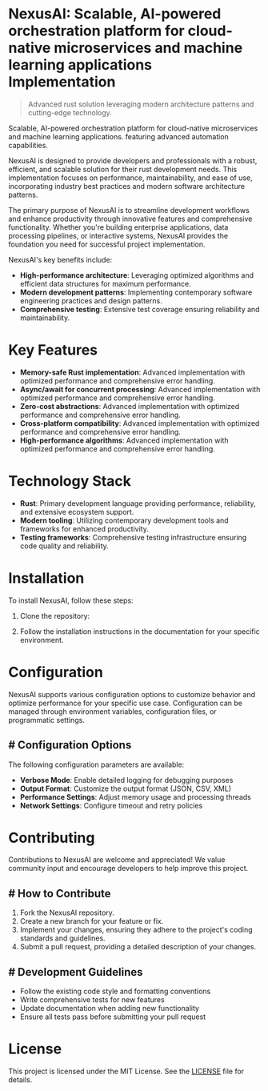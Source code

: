 <!-- fallback_NexusAI_20250727042835_89911 -->

# NexusAI: Scalable, AI-powered orchestration platform for cloud-native microservices and machine learning applications Implementation
> Advanced rust solution leveraging modern architecture patterns and cutting-edge technology.

Scalable, AI-powered orchestration platform for cloud-native microservices and machine learning applications. featuring advanced automation capabilities.

NexusAI is designed to provide developers and professionals with a robust, efficient, and scalable solution for their rust development needs. This implementation focuses on performance, maintainability, and ease of use, incorporating industry best practices and modern software architecture patterns.

The primary purpose of NexusAI is to streamline development workflows and enhance productivity through innovative features and comprehensive functionality. Whether you're building enterprise applications, data processing pipelines, or interactive systems, NexusAI provides the foundation you need for successful project implementation.

NexusAI's key benefits include:

* **High-performance architecture**: Leveraging optimized algorithms and efficient data structures for maximum performance.
* **Modern development patterns**: Implementing contemporary software engineering practices and design patterns.
* **Comprehensive testing**: Extensive test coverage ensuring reliability and maintainability.

# Key Features

* **Memory-safe Rust implementation**: Advanced implementation with optimized performance and comprehensive error handling.
* **Async/await for concurrent processing**: Advanced implementation with optimized performance and comprehensive error handling.
* **Zero-cost abstractions**: Advanced implementation with optimized performance and comprehensive error handling.
* **Cross-platform compatibility**: Advanced implementation with optimized performance and comprehensive error handling.
* **High-performance algorithms**: Advanced implementation with optimized performance and comprehensive error handling.

# Technology Stack

* **Rust**: Primary development language providing performance, reliability, and extensive ecosystem support.
* **Modern tooling**: Utilizing contemporary development tools and frameworks for enhanced productivity.
* **Testing frameworks**: Comprehensive testing infrastructure ensuring code quality and reliability.

# Installation

To install NexusAI, follow these steps:

1. Clone the repository:


2. Follow the installation instructions in the documentation for your specific environment.

# Configuration

NexusAI supports various configuration options to customize behavior and optimize performance for your specific use case. Configuration can be managed through environment variables, configuration files, or programmatic settings.

## # Configuration Options

The following configuration parameters are available:

* **Verbose Mode**: Enable detailed logging for debugging purposes
* **Output Format**: Customize the output format (JSON, CSV, XML)
* **Performance Settings**: Adjust memory usage and processing threads
* **Network Settings**: Configure timeout and retry policies

# Contributing

Contributions to NexusAI are welcome and appreciated! We value community input and encourage developers to help improve this project.

## # How to Contribute

1. Fork the NexusAI repository.
2. Create a new branch for your feature or fix.
3. Implement your changes, ensuring they adhere to the project's coding standards and guidelines.
4. Submit a pull request, providing a detailed description of your changes.

## # Development Guidelines

* Follow the existing code style and formatting conventions
* Write comprehensive tests for new features
* Update documentation when adding new functionality
* Ensure all tests pass before submitting your pull request

# License

This project is licensed under the MIT License. See the [LICENSE](https://github.com/marcmotta/NexusAI/blob/main/LICENSE) file for details.
